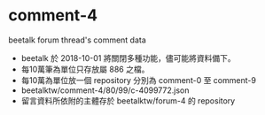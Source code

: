 # comment-4

beetalk forum thread's comment data 

  - beetalk 於 2018-10-01 將關閉多種功能，儘可能將資料備下。
  - 每10萬筆為單位只存放屬 886 之檔。
  - 每10萬為單位放一個 repository 分別為 comment-0 至 comment-9
  - beetalktw/comment-4/80/99/c-4099772.json
  - 留言資料所依附的主體存於 beetalktw/forum-4 的 repository

